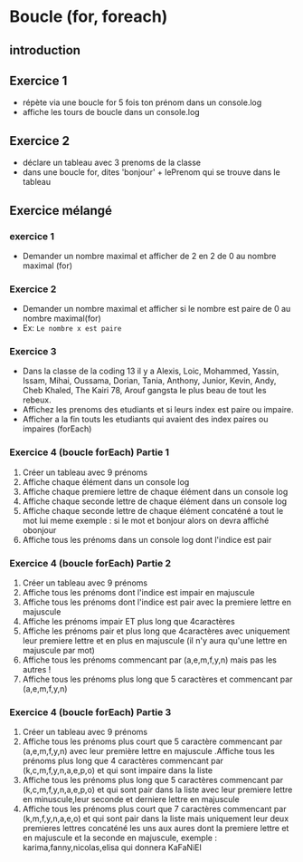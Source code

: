 # Boucle (for, foreach)

## introduction
## Exercice 1
- répète via une boucle for 5 fois ton prénom dans un console.log
- affiche les tours de boucle dans un console.log

## Exercice 2
- déclare un tableau avec 3 prenoms de la classe
- dans une boucle for, dites 'bonjour' + lePrenom qui se trouve dans le tableau

## Exercice mélangé

### exercice 1
- Demander un nombre maximal et afficher de 2 en 2 de 0 au nombre maximal (for)

### Exercice 2
- Demander un nombre maximal et afficher si le nombre est paire de 0 au nombre maximal(for)
- Ex: `Le nombre x est paire`

### Exercice 3
- Dans la classe de la coding 13 il y a Alexis, Loic, Mohammed, Yassin, Issam, Mihai, Oussama, Dorian, Tania, Anthony, Junior, Kevin, Andy, Cheb Khaled, The Kairi 78, Arouf gangsta le plus beau de tout les rebeux.
- Affichez les prenoms des etudiants et si leurs index est paire ou impaire.
- Afficher a la fin touts les etudiants qui avaient des index paires ou impaires (forEach)

### Exercice 4 (boucle forEach) Partie 1
1. Créer un tableau avec 9 prénoms
2. Affiche chaque élément dans un console log
3. Affiche chaque premiere lettre de chaque élément dans un console log
4. Affiche chaque seconde lettre de chaque élément dans un console log
5. Affiche chaque seconde lettre de chaque élément concaténé a tout le mot lui meme exemple : si le mot et bonjour alors on devra affiché obonjour
6. Affiche tous les prénoms dans un console log dont l'indice est pair 

### Exercice 4 (boucle forEach) Partie 2
1. Créer un tableau avec 9 prénoms
2. Affiche tous les prénoms dont l'indice est impair en majuscule
3. Affiche tous les prénoms dont l'indice est pair avec la premiere lettre en majuscule
4. Affiche les prénoms impair ET plus long que 4caractères
5. Affiche les prénoms pair et plus long que 4caractères avec uniquement leur premiere lettre et en plus en majuscule (il n'y aura qu'une lettre en majuscule par mot)
6. Affiche tous les prénoms commencant par (a,e,m,f,y,n) mais pas les autres !
7. Affiche tous les prénoms plus long que 5 caractères et commencant par (a,e,m,f,y,n) 

### Exercice 4 (boucle forEach) Partie 3
1. Créer un tableau avec 9 prénoms
2. Affiche tous les prénoms plus court que 5 caractère commencant par (a,e,m,f,y,n)  avec leur première lettre en majuscule
.Affiche tous les prénoms plus long que 4 caractères commencant par (k,c,m,f,y,n,a,e,p,o) et qui sont impaire dans la liste 
3. Affiche tous les prénoms plus long que 5 caractères commencant par (k,c,m,f,y,n,a,e,p,o) et qui sont pair dans la liste avec leur premiere lettre en minuscule,leur seconde et derniere lettre en majuscule
4. Affiche tous les prénoms plus court que 7 caractères commencant par (k,m,f,y,n,a,e,o) et qui sont pair dans la liste mais uniquement leur deux premieres lettres concaténé les uns aux aures dont la premiere lettre et en majuscule et la seconde en majuscule, exemple :  karima,fanny,nicolas,elisa qui donnera KaFaNiEl